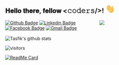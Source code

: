 <h2> 𝐇𝐞𝐥𝐥𝐨 𝐭𝐡𝐞𝐫𝐞, 𝐟𝐞𝐥𝐥𝐨𝐰 <𝚌𝚘𝚍𝚎𝚛𝚜/>! <img src="https://raw.githubusercontent.com/ABSphreak/ABSphreak/master/gifs/Hi.gif" width="30px"></h2>

<img align='right' src='https://user-images.githubusercontent.com/5713670/87202985-820dcb80-c2b6-11ea-9f56-7ec461c497c3.gif' width='200"'>

[![Github Badge](https://img.shields.io/badge/-tasfik007-000000?style=flat-square&logo=github&logoColor=white&link=https://github.com/tasfik007)](https://github.com/tasfik007)
[![Linkedin Badge](https://img.shields.io/badge/-tasfik007-blue?style=flat-square&logo=Linkedin&logoColor=white&link=https://www.linkedin.com/in/tasfik007/)](https://www.linkedin.com/in/tasfik007/)
[![Facebook Badge](https://img.shields.io/badge/-tasfik007-2196f3?style=flat-square&logo=facebook&logoColor=white&link=https://www.facebook.com/tasfik007)](https://www.facebook.com/tasfik007)
[![Gmail Badge](https://img.shields.io/badge/-tasfikrahman007@gmail.com-c14438?style=flat-square&logo=Gmail&logoColor=white&link=mailto:tasfikrahman007@gmail.com)](mailto:tasfikrahman007@gmail.com)
<br> <br>
![Tasfik's github stats](https://github-readme-stats.vercel.app/api?username=tasfik007&show_icons=true&theme=algolia)

![visitors](https://visitor-badge.glitch.me/badge?page_id=tasfik007.tasfik007)

[![ReadMe Card](https://github-readme-stats.vercel.app/api/pin/?username=tasfik007&repo=Bank-Transaction-Minimize&theme=prussian)](https://github.com/tasfik007/Bank-Transaction-Minimize)


<!--
**tasfik007/tasfik007** is a ✨ _special_ ✨ repository because its `README.md` (this file) appears on your GitHub profile.

Here are some ideas to get you started:

- 🔭 I’m currently working on ...
- 🌱 I’m currently learning ...
- 👯 I’m looking to collaborate on ...
- 🤔 I’m looking for help with ...
- 💬 Ask me about ...
- 📫 How to reach me: ...
- 😄 Pronouns: ...
- ⚡ Fun fact: ...
-->
